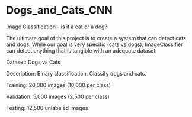 # Dogs_and_Cats_CNN
Image Classification - is it a cat or a dog?

The ultimate goal of this project is to create a system that can detect cats and dogs. While our goal is very specific (cats vs dogs), ImageClassifier can detect anything that is tangible with an adequate dataset.

Dataset: Dogs vs Cats

Description: Binary classification. Classify dogs and cats.

Training: 20,000 images (10,000 per class)

Validation: 5,000 images (2,500 per class)

Testing: 12,500 unlabeled images
